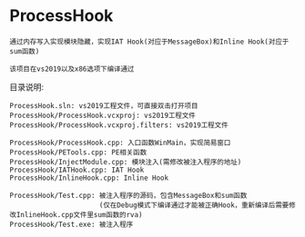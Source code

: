 # ProcessHook
	通过内存写入实现模块隐藏，实现IAT Hook(对应于MessageBox)和Inline Hook(对应于sum函数)

	该项目在vs2019以及x86选项下编译通过


目录说明:

	ProcessHook.sln: vs2019工程文件，可直接双击打开项目
	ProcessHook/ProcessHook.vcxproj: vs2019工程文件
	ProcessHook/ProcessHook.vcxproj.filters: vs2019工程文件

	ProcessHook/ProcessHook.cpp: 入口函数WinMain，实现简易窗口
	ProcessHook/PETools.cpp: PE相关函数
	ProcessHook/InjectModule.cpp: 模块注入(需修改被注入程序的地址)
	ProcessHook/IATHook.cpp: IAT Hook
	ProcessHook/InlineHook.cpp: Inline Hook

	ProcessHook/Test.cpp: 被注入程序的源码，包含MessageBox和sum函数
						  (仅在Debug模式下编译通过才能被正确Hook，重新编译后需要修改InlineHook.cpp文件里sum函数的rva)
	ProcessHook/Test.exe: 被注入程序

	